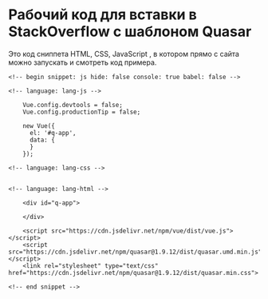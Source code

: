 # Рабочий код для вставки в StackOverflow c шаблоном Quasar

Это код сниппета HTML, CSS, JavaScript , в котором прямо с сайта можно запускать и смотреть код примера.

```
<!-- begin snippet: js hide: false console: true babel: false -->

<!-- language: lang-js -->

    Vue.config.devtools = false;
    Vue.config.productionTip = false;

    new Vue({
      el: '#q-app',
      data: {
      }
    });

<!-- language: lang-css -->

 
<!-- language: lang-html -->

    <div id="q-app">

    </div>

    <script src="https://cdn.jsdelivr.net/npm/vue/dist/vue.js"></script>
    <script src="https://cdn.jsdelivr.net/npm/quasar@1.9.12/dist/quasar.umd.min.js"></script>
    <link rel="stylesheet" type="text/css" href="https://cdn.jsdelivr.net/npm/quasar@1.9.12/dist/quasar.min.css">

<!-- end snippet -->
```
